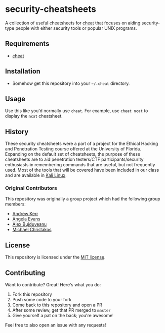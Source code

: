 # security-cheatsheets

A collection of useful cheatsheets for [cheat](https://github.com/chrisallenlane/cheat) that focuses on aiding security-type people with either security tools or popular UNIX programs.

## Requirements

- [cheat](https://github.com/chrisallenlane/cheat)

## Installation

- Somehow get this repository into your `~/.cheat` directory.

## Usage

Use this like you'd normally use `cheat`. For example, use `cheat ncat` to display the `ncat` cheatsheet.

## History

These security cheatsheets were a part of a project for the Ethical Hacking and Penetration Testing course offered at the University of Florida. Expanding on the default set of cheatsheets, the purpose of these cheatsheets are to aid penetration testers/CTF participants/security enthusiasts in remembering commands that are useful, but not frequently used. Most of the tools that will be covered have been included in our class and are available in [Kali Linux](http://www.kali.org).

### Original Contributors

This repository was originally a group project which had the following group members:

- [Andrew Kerr](http://andrewjkerr.com)
- [Angela Evans](https://github.com/angelaevans)
- [Alex Bujduveanu](https://github.com/alexbujduveanu)
- [Michael Christakos](https://github.com/truckiewow)

## License

This repository is licensed under the [MIT license](https://opensource.org/licenses/MIT).

## Contributing

Want to contribute? Great! Here's what you do:

1. Fork this repository
2. Push some code to your fork
3. Come back to this repository and open a PR
4. After some review, get that PR merged to `master`
5. Give yourself a pat on the back; you're awesome!

Feel free to also open an issue with any requests!

